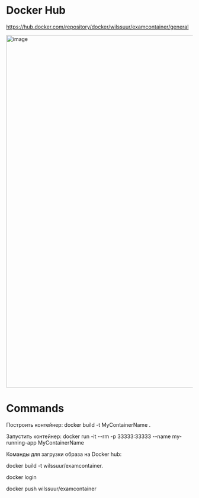 # Docker Hub
https://hub.docker.com/repository/docker/wilssuur/examcontainer/general

<img width="950" alt="image" src="https://github.com/wilssuur/tech_prog_exam/assets/124897239/67f6e9a7-d6e4-47d4-b6f4-7054e76833b2">

# Commands
Построить контейнер: docker build -t MyContainerName .

Запустить контейнер: docker run -it --rm -p 33333:33333 --name my-running-app MyContainerName

Команды для загрузки образа на Docker hub:

docker build -t wilssuur/examcontainer.

docker login

docker push wilssuur/examcontainer
